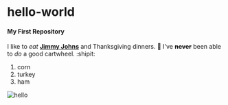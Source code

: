 # hello-world
#### My First Repository 

I like to _eat_ [**Jimmy Johns**](https://online.jimmyjohns.com/#/login) and Thanksgiving dinners. :poultry_leg: 
I've ~~**never**~~ been able to _do_ a good cartwheel. :shipit: 

1. corn
1. turkey
1. ham

![hello](https://s.hswstatic.com/gif/thanksgiving-orig.jpg)
